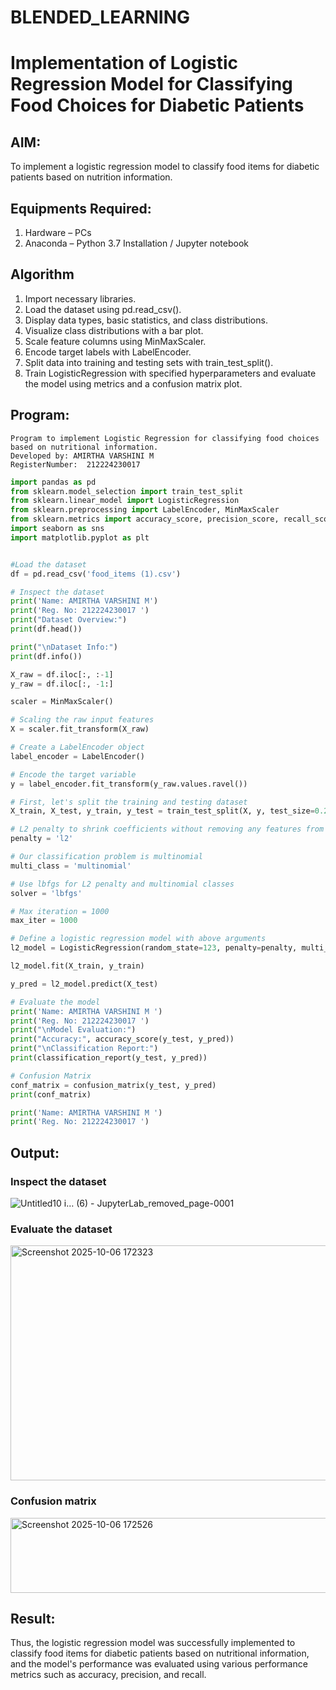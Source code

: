 # BLENDED_LEARNING
# Implementation of Logistic Regression Model for Classifying Food Choices for Diabetic Patients

## AIM:
To implement a logistic regression model to classify food items for diabetic patients based on nutrition information.

## Equipments Required:
1. Hardware – PCs
2. Anaconda – Python 3.7 Installation / Jupyter notebook

## Algorithm
1. Import necessary libraries.
2. Load the dataset using pd.read_csv().
3. Display data types, basic statistics, and class distributions.
4. Visualize class distributions with a bar plot.
5. Scale feature columns using MinMaxScaler.
6. Encode target labels with LabelEncoder.
7. Split data into training and testing sets with train_test_split().
8. Train LogisticRegression with specified hyperparameters and evaluate the model using metrics and a confusion matrix plot. 

## Program:
```
Program to implement Logistic Regression for classifying food choices based on nutritional information.
Developed by: AMIRTHA VARSHINI M
RegisterNumber:  212224230017
```
```python
import pandas as pd
from sklearn.model_selection import train_test_split
from sklearn.linear_model import LogisticRegression
from sklearn.preprocessing import LabelEncoder, MinMaxScaler
from sklearn.metrics import accuracy_score, precision_score, recall_score, f1_score, confusion_matrix, classification_report
import seaborn as sns
import matplotlib.pyplot as plt
```
```python

#Load the dataset
df = pd.read_csv('food_items (1).csv')
```
```python
# Inspect the dataset
print('Name: AMIRTHA VARSHINI M')
print('Reg. No: 212224230017 ')
print("Dataset Overview:")
print(df.head())

print("\nDataset Info:")
print(df.info())

X_raw = df.iloc[:, :-1]
y_raw = df.iloc[:, -1:]

scaler = MinMaxScaler()
```
```python
# Scaling the raw input features
X = scaler.fit_transform(X_raw)
```
```python
# Create a LabelEncoder object
label_encoder = LabelEncoder()
```
```python
# Encode the target variable
y = label_encoder.fit_transform(y_raw.values.ravel())
```
```python
# First, let's split the training and testing dataset
X_train, X_test, y_train, y_test = train_test_split(X, y, test_size=0.2, stratify=y, random_state=123)
```
```python
# L2 penalty to shrink coefficients without removing any features from the model
penalty = 'l2'
```
```python
# Our classification problem is multinomial
multi_class = 'multinomial'

# Use lbfgs for L2 penalty and multinomial classes
solver = 'lbfgs'

# Max iteration = 1000
max_iter = 1000

# Define a logistic regression model with above arguments
l2_model = LogisticRegression(random_state=123, penalty=penalty, multi_class=multi_class, solver=solver, max_iter=max_iter)

l2_model.fit(X_train, y_train)

y_pred = l2_model.predict(X_test)
```
```python
# Evaluate the model
print('Name: AMIRTHA VARSHINI M ')
print('Reg. No: 212224230017 ')
print("\nModel Evaluation:")
print("Accuracy:", accuracy_score(y_test, y_pred))
print("\nClassification Report:")
print(classification_report(y_test, y_pred))
```
```python
# Confusion Matrix
conf_matrix = confusion_matrix(y_test, y_pred)
print(conf_matrix)

print('Name: AMIRTHA VARSHINI M ')
print('Reg. No: 212224230017 ')
```

## Output:
### Inspect the dataset
![Untitled10 i… (6) - JupyterLab_removed_page-0001](https://github.com/user-attachments/assets/b3f0f867-7f2e-4448-947f-a082709fc395)


### Evaluate the dataset
<img width="1348" height="376" alt="Screenshot 2025-10-06 172323" src="https://github.com/user-attachments/assets/85aec96f-5d56-40de-962f-6eabe98800f0" />

### Confusion matrix
<img width="1349" height="120" alt="Screenshot 2025-10-06 172526" src="https://github.com/user-attachments/assets/672b319c-ab90-4e94-aaeb-7454880ff41a" />


## Result:
Thus, the logistic regression model was successfully implemented to classify food items for diabetic patients based on nutritional information, and the model's performance was evaluated using various performance metrics such as accuracy, precision, and recall.
